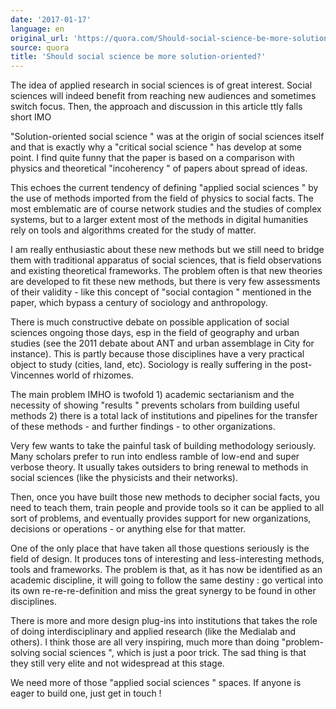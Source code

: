 ```yaml
---
date: '2017-01-17'
language: en
original_url: 'https://quora.com/Should-social-science-be-more-solution-oriented/answer/Clément-Renaud'
source: quora
title: 'Should social science be more solution-oriented?'
---
```


The idea of applied research in social sciences is of great interest.
Social sciences will indeed benefit from reaching new audiences and
sometimes switch focus. Then, the approach and discussion in this
article ttly falls short IMO

 "Solution-oriented social science " was at the origin of social
sciences itself and that is exactly why a  "critical social science "
has develop at some point. I find quite funny that the paper is based on
a comparison with physics and theoretical  "incoherency " of papers
about spread of ideas.

This echoes the current tendency of defining  "applied social sciences "
by the use of methods imported from the field of physics to social
facts. The most emblematic are of course network studies and the studies
of complex systems, but to a larger extent most of the methods in
digital humanities rely on tools and algorithms created for the study of
matter.

I am really enthusiastic about these new methods but we still need to
bridge them with traditional apparatus of social sciences, that is field
observations and existing theoretical frameworks. The problem often is
that new theories are developed to fit these new methods, but there is
very few assessments of their validity - like this concept of  "social
contagion " mentioned in the paper, which bypass a century of sociology
and anthropology.

There is much constructive debate on possible application of social
sciences ongoing those days, esp in the field of geography and urban
studies (see the 2011 debate about ANT and urban assemblage in City for
instance). This is partly because those disciplines have a very
practical object to study (cities, land, etc). Sociology is really
suffering in the post-Vincennes world of rhizomes.

The main problem IMHO is twofold 1) academic sectarianism and the
necessity of showing  "results " prevents scholars from building useful
methods 2) there is a total lack of institutions and pipelines for the
transfer of these methods - and further findings - to other
organizations.

Very few wants to take the painful task of building methodology
seriously. Many scholars prefer to run into endless ramble of low-end
and super verbose theory. It usually takes outsiders to bring renewal to
methods in social sciences (like the physicists and their networks).

Then, once you have built those new methods to decipher social facts,
you need to teach them, train people and provide tools so it can be
applied to all sort of problems, and eventually provides support for new
organizations, decisions or operations - or anything else for that
matter.

One of the only place that have taken all those questions seriously is
the field of design. It produces tons of interesting and
less-interesting methods, tools and frameworks. The problem is that, as
it has now be identified as an academic discipline, it will going to
follow the same destiny : go vertical into its own re-re-re-definition
and miss the great synergy to be found in other disciplines.

There is more and more design plug-ins into institutions that takes the
role of doing interdisciplinary and applied research (like the Medialab
and others). I think those are all very inspiring, much more than doing
 "problem-solving social sciences ", which is just a poor trick. The sad
thing is that they still very elite and not widespread at this stage.

We need more of those  "applied social sciences " spaces. If anyone is
eager to build one, just get in touch !
